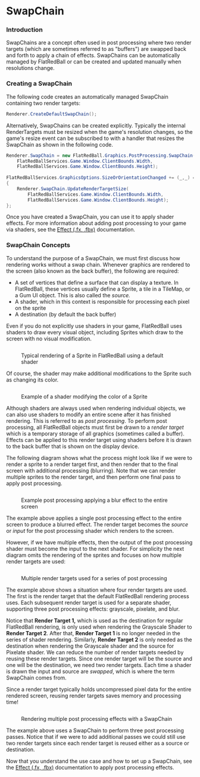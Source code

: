 # SwapChain

### Introduction

SwapChains are a concept often used in post processing where two render targets (which are sometimes referred to as "buffers") are swapped back and forth to apply a chain of effects. SwapChains can be automatically managed by FlatRedBall or can be created and updated manually when resolutions change.

### Creating a SwapChain

The following code creates an automatically managed SwapChain containing two render targets:

```csharp
Renderer.CreateDefaultSwapChain();
```

Alternatively, SwapChains can be created explicitly. Typically the internal RenderTargets must be resized when the game's resolution changes, so the game's resize event can be subscribed to with a handler that resizes the SwapChain as shown in the following code.

```csharp
Renderer.SwapChain = new FlatRedBall.Graphics.PostProcessing.SwapChain(
    FlatRedBallServices.Game.Window.ClientBounds.Width,
    FlatRedBallServices.Game.Window.ClientBounds.Height);
    
FlatRedBallServices.GraphicsOptions.SizeOrOrientationChanged += (_,_) =>
{
    Renderer.SwapChain.UpdateRenderTargetSize(
        FlatRedBallServices.Game.Window.ClientBounds.Width,
        FlatRedBallServices.Game.Window.ClientBounds.Height);
};
```

Once you have created a SwapChain, you can use it to apply shader effects. For more information about adding post processing to your game via shaders, see the [Effect (.fx, .fbx)](../../../../glue-reference/files/file-types/effect-.fx.md) documentation.

### SwapChain Concepts

To understand the purpose of a SwapChain, we must first discuss how rendering works without a swap chain. Whenever graphics are rendered to the screen (also known as the back buffer), the following are required:

* A set of vertices that define a surface that can display a texture. In FlatRedBall, these vertices usually define a Sprite, a tile in a TileMap, or a Gum UI object. This is also called the _source._
* A shader, which in this context is responsible for processing each pixel on the sprite
* A destination (by default the back buffer)

Even if you do not explicitly use shaders in your game, FlatRedBall uses shaders to draw every visual object, including Sprites which draw to the screen with no visual modification.

<figure><img src="../../../../.gitbook/assets/image (345).png" alt=""><figcaption><p>Typical rendering of a Sprite in FlatRedBall using a default shader</p></figcaption></figure>

Of course, the shader may make additional modifications to the Sprite such as changing its color.

<figure><img src="../../../../.gitbook/assets/image (346).png" alt=""><figcaption><p>Example of a shader modifying the color of a Sprite</p></figcaption></figure>

Although shaders are always used when rendering individual objects, we can also use shaders to modify an entire scene after it has finished rendering. This is referred to as _post processing_. To perform post processing, all FlatRedBall objects must first be drawn to a &#x72;_&#x65;nder target_ which is a temporary storage of all graphics (sometimes called a buffer). Effects can be applied to this render target using shaders before it is drawn to the back buffer that is shown on the display device.

The following diagram shows what the process might look like if we were to render a sprite to a render target first, and then render that to the final screen with additional processing (blurring). Note that we can render multiple sprites to the render target, and then perform one final pass to apply post processing.

<figure><img src="../../../../.gitbook/assets/image (347).png" alt=""><figcaption><p>Example post processing applying a blur effect to the entire screen</p></figcaption></figure>

The example above applies a single post processing effect to the entire screen to produce a blurred effect. The render target becomes the _source_ or _input_ for the post processing shader which renders to the screen.

However, if we have multiple effects, then the output of the post processing shader must become the input to the next shader. For simplicity the next diagram omits the rendering of the sprites and focuses on how multiple render targets are used:

<figure><img src="../../../../.gitbook/assets/16_07 01 23.png" alt=""><figcaption><p>Multiple render targets used for a series of post processing</p></figcaption></figure>

The example above shows a situation where four render targets are used. The first is the render target that the default FlatRedBall rendering process uses. Each subsequent render target is used for a separate shader, supporting three post processing effects: grayscale, pixelate, and blur.

Notice that **Render Target 1,** which is used as the destination for regular FlatRedBall rendering, is only used when rendering the Grayscale Shader to **Render Target 2**. After that, **Render Target 1** is no longer needed in the series of shader rendering. Similarly, **Render Target 2** is only needed as the destination when rendering the Grayscale shader and the source for Pixelate shader. We can reduce the number of render targets needed by reusing these render targets. Since one render target will be the source and one will be the destination, we need two render targets. Each time a shader is drawn the input and source are _swapped_, which is where the term SwapChain comes from.

Since a render target typically holds uncompressed pixel data for the entire rendered screen, reusing render targets saves memory and processing time!

<figure><img src="../../../../.gitbook/assets/16_07 38 30.png" alt=""><figcaption><p>Rendering multiple post processing effects with a SwapChain</p></figcaption></figure>

The example above uses a SwapChain to perform three post processing passes. Notice that if we were to add additional passes we could still use two render targets since each render target is reused either as a source or destination.

Now that you understand the use case and how to set up a SwapChain, see the [Effect (.fx, .fbx)](../../../../glue-reference/files/file-types/effect-.fx.md) documentation to apply post processing effects.
